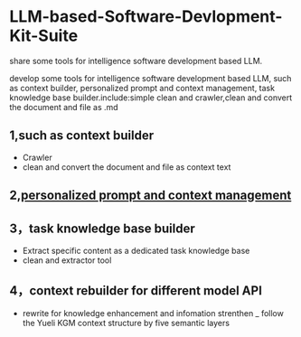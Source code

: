 # LLM-based-Software-Devlopment-Kit-Suite
share some tools for intelligence software development based LLM.

develop some tools for intelligence software development based LLM, such as context builder, personalized prompt and context management, task knowledge base builder.include:simple clean and crawler,clean and convert the document and file as .md

## 1,such as context builder
- Crawler 
- clean and convert the document and file as context text
## 2,[personalized prompt and context management](https://github.com/zhyr/HaxiTAG-Assistant)
## 3，task knowledge base builder
- Extract specific content as a dedicated task knowledge base
- clean and extractor tool
## 4，context rebuilder for different model API
- rewrite for knowledge enhancement and infomation strenthen
_ follow the Yueli KGM context structure by five semantic layers

